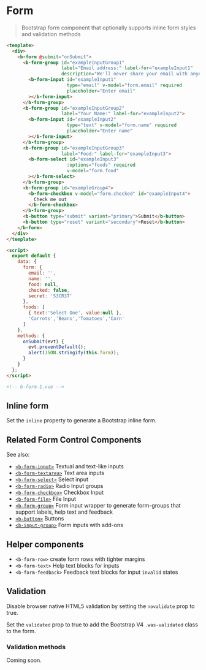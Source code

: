 # Form

> Bootstrap form component that optionally supports inline form styles and validation methods

```html
<template>
  <div>
    <b-form @submit="onSubmit">
      <b-form-group id="exampleInputGroup1"
                    label="Email address:" label-for="exampleInput1"
                    description="We'll never share your email with anyone else.">
        <b-form-input id="exampleInput1"
                      type="email" v-model="form.email" required
                      placeholder="Enter email"
        ></b-form-input>
      </b-form-group>
      <b-form-group id="exampleInputGroup2"
                    label="Your Name:" label-for="exampleInput2">
        <b-form-input id="exampleInput2"
                      type="text" v-model="form.name" required
                      placeholder="Enter name"
        ></b-form-input>
      </b-form-group>
      <b-form-group id="exampleInputGroup3"
                    label="Food:" label-for="exampleInput3">
        <b-form-select id="exampleInput3"
                      :options="foods" required
                      v-model="form.food"
        ></b-form-select>
      </b-form-group>
      <b-form-group id="exampleGroup4">
        <b-form-checkbox v-model="form.checked" id="exampleInput4">
          Check me out
        </b-form-checkbox>
      </b-form-group>
      <b-button type="submit" variant="primary">Submit</b-button>
      <b-button type="reset" variant="secondary">Reset</b-button>
    </b-form>
  </div>
</template>

<script>
  export default {
    data: {
      form: {
        email: '',
        name: '',
        food: null,
        checked: false,
        secret: 'S3CR3T'
      },
      foods: [
        { text:'Select One', value:null },
        'Carrots','Beans','Tomatoes','Corn'
      ]
    },
    methods: {
      onSubmit(evt) {
        evt.preventDefault();
        alert(JSON.stringify(this.form));
      }
    }
  };
</script>

<!-- b-form-1.vue -->
```

## Inline form

Set the `inline` property to generate a Bootstrap inline form.

## Related Form Control Components

See also:

- [`<b-form-input>`](./form-input) Textual and text-like inputs
- [`<b-form-textarea>`](./form-textarea) Text area inputs
- [`<b-form-select>`](./form-select) Select input
- [`<b-form-radio>`](./form-radio) Radio Input groups
- [`<b-form-checkbox>`](./form-checkbox) Checkbox Input
- [`<b-form-file>`](./form-file) File Input
- [`<b-form-group>`](./form-group) Form input wrapper to generate form-groups that support labels, help text and feedback
- [`<b-button>`](./button) Buttons
- [`<b-input-group>`](./input-group) Form inputs with add-ons

## Helper components

- `<b-form-row>` create form rows with tighter margins
- `<b-form-text>` Help text blocks for inputs
- `<b-form-feedback>` Feedback text blocks for input `invalid` states

## Validation

Disable browser native HTML5 validation by setting the `novalidate` prop to true.

Set the `validated` prop to true to add the Bootstrap V4 `.was-validated` class
to the form.

### Validation methods

Coming soon.
